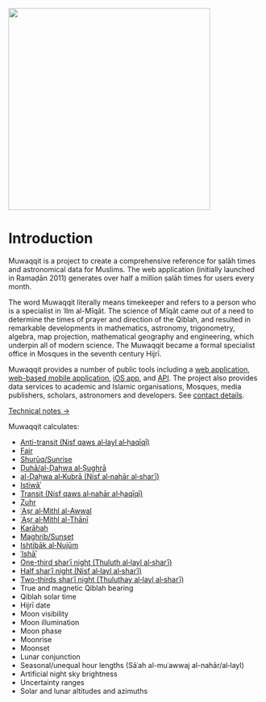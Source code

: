 <img
  src="https://reedwan.github.io/fajr/img/bismillah.png" 
  width="400"
/>

<h1>Introduction</h1>

Muwaqqit is a project to create a comprehensive reference for ṣalāh times and astronomical data for Muslims. The web application (initially launched in Ramaḍān 2011) generates over half a million ṣalāh times for users every month.

<note>The word Muwaqqit literally means timekeeper and refers to a person who is a specialist in ʿIlm al-Mīqāt. The science of Mīqāt came out of a need to determine the times of prayer and direction of the Qiblah, and resulted in remarkable developments in mathematics, astronomy, trigonometry, algebra, map projection, mathematical geography and engineering, which underpin all of modern science. The Muwaqqit became a formal specialist office in Mosques in the seventh century Hijrī.</note>

Muwaqqit provides a number of public tools including a [web application](https://www.muwaqqit.com), [web-based mobile application](https://www.muwaqqit.com/mobile), [iOS app](https://itunes.apple.com/app/muwaqqit/id1454077724), and [API](/api-v1). The project also provides data services to academic and Islamic organisations, Mosques, media publishers, scholars, astronomers and developers. See [contact details](/contact).

<note :label="false">[Technical notes →](/technical-notes)</note>

Muwaqqit calculates:
- [Anti-transit (Nisf qaws al‑layl al‑ḥaqīqī)](/anti-transit)
- [Fajr](/fajr)
- [Shurūq/Sunrise](/sunrise)
- [Ḍuhā/al-Ḍaḥwa al‑Ṣughrā](/al-dahwa-al-sughra)
- [al-Ḍaḥwa al‑Kubrā (Nisf al‑nahār al‑sharʿī)](/al-dahwa-al-kubra)
- [Istiwāʾ](/istiwa)
- [Transit (Nisf qaws al‑nahār al‑ḥaqīqī)](/transit)
- [Ẓuhr](/zuhr)
- [ʿAṣr al‑Mithl al-Awwal](/asr-al-mithl-al-awwal)
- [ʿAṣr al‑Mithl al-Thānī](/asr-al-mithl-al-thani)
- [Karāhah](/karahah)
- [Maghrib/Sunset](/sunset)
- [Ishtibāk al‑Nujūm](/ishtibak-al-nujum)
- [ʿIshāʾ](/isha)
- [One-third sharʿī night (Thuluth al‑layl al‑sharʿī)](/night-fractions)
- [Half sharʿī night (Nisf al‑layl al‑sharʿī)](/night-fractions)
- [Two-thirds sharʿī night (Thuluthay al‑layl al‑sharʿī)](/night-fractions)
- True and magnetic Qiblah bearing
- Qiblah solar time
- Hijrī date
- Moon visibility
- Moon illumination
- Moon phase
- Moonrise
- Moonset
- Lunar conjunction
- Seasonal/unequal hour lengths (Sāʿah al-muʿawwaj al-nahār/al‑layl)
- Artificial night sky brightness
- Uncertainty ranges
- Solar and lunar altitudes and azimuths
